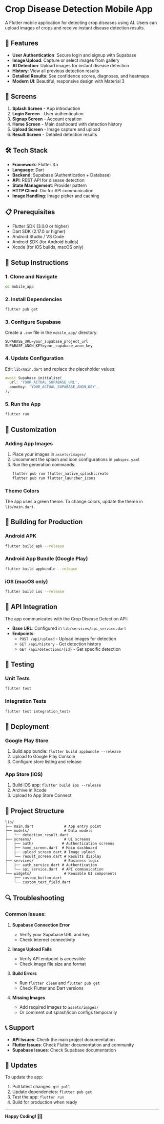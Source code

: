 # Crop Disease Detection Mobile App

A Flutter mobile application for detecting crop diseases using AI. Users can upload images of crops and receive instant disease detection results.

## 🚀 Features

- **User Authentication**: Secure login and signup with Supabase
- **Image Upload**: Capture or select images from gallery
- **AI Detection**: Upload images for instant disease detection
- **History**: View all previous detection results
- **Detailed Results**: See confidence scores, diagnoses, and heatmaps
- **Modern UI**: Beautiful, responsive design with Material 3

## 📱 Screens

1. **Splash Screen** - App introduction
2. **Login Screen** - User authentication
3. **Signup Screen** - Account creation
4. **Home Screen** - Main dashboard with detection history
5. **Upload Screen** - Image capture and upload
6. **Result Screen** - Detailed detection results

## 🛠️ Tech Stack

- **Framework**: Flutter 3.x
- **Language**: Dart
- **Backend**: Supabase (Authentication + Database)
- **API**: REST API for disease detection
- **State Management**: Provider pattern
- **HTTP Client**: Dio for API communication
- **Image Handling**: Image picker and caching

## 📋 Prerequisites

- Flutter SDK (3.0.0 or higher)
- Dart SDK (2.17.0 or higher)
- Android Studio / VS Code
- Android SDK (for Android builds)
- Xcode (for iOS builds, macOS only)

## 🔧 Setup Instructions

### 1. Clone and Navigate
```bash
cd mobile_app
```

### 2. Install Dependencies
```bash
flutter pub get
```

### 3. Configure Supabase
Create a `.env` file in the `mobile_app/` directory:
```env
SUPABASE_URL=your_supabase_project_url
SUPABASE_ANON_KEY=your_supabase_anon_key
```

### 4. Update Configuration
Edit `lib/main.dart` and replace the placeholder values:
```dart
await Supabase.initialize(
  url: 'YOUR_ACTUAL_SUPABASE_URL',
  anonKey: 'YOUR_ACTUAL_SUPABASE_ANON_KEY',
);
```

### 5. Run the App
```bash
flutter run
```

## 🎨 Customization

### Adding App Images
1. Place your images in `assets/images/`
2. Uncomment the splash and icon configurations in `pubspec.yaml`
3. Run the generation commands:
   ```bash
   flutter pub run flutter_native_splash:create
   flutter pub run flutter_launcher_icons
   ```

### Theme Colors
The app uses a green theme. To change colors, update the theme in `lib/main.dart`.

## 📱 Building for Production

### Android APK
```bash
flutter build apk --release
```

### Android App Bundle (Google Play)
```bash
flutter build appbundle --release
```

### iOS (macOS only)
```bash
flutter build ios --release
```

## 🔌 API Integration

The app communicates with the Crop Disease Detection API:

- **Base URL**: Configured in `lib/services/api_service.dart`
- **Endpoints**:
  - `POST /api/upload` - Upload images for detection
  - `GET /api/history` - Get detection history
  - `GET /api/detections/{id}` - Get specific detection

## 🧪 Testing

### Unit Tests
```bash
flutter test
```

### Integration Tests
```bash
flutter test integration_test/
```

## 🚀 Deployment

### Google Play Store
1. Build app bundle: `flutter build appbundle --release`
2. Upload to Google Play Console
3. Configure store listing and release

### App Store (iOS)
1. Build iOS app: `flutter build ios --release`
2. Archive in Xcode
3. Upload to App Store Connect

## 📁 Project Structure

```
lib/
├── main.dart              # App entry point
├── models/                # Data models
│   └── detection_result.dart
├── screens/               # UI screens
│   ├── auth/             # Authentication screens
│   ├── home_screen.dart  # Main dashboard
│   ├── upload_screen.dart # Image upload
│   └── result_screen.dart # Results display
├── services/              # Business logic
│   ├── auth_service.dart # Authentication
│   └── api_service.dart  # API communication
└── widgets/               # Reusable UI components
    ├── custom_button.dart
    └── custom_text_field.dart
```

## 🔍 Troubleshooting

### Common Issues:

1. **Supabase Connection Error**
   - Verify your Supabase URL and key
   - Check internet connectivity

2. **Image Upload Fails**
   - Verify API endpoint is accessible
   - Check image file size and format

3. **Build Errors**
   - Run `flutter clean` and `flutter pub get`
   - Check Flutter and Dart versions

4. **Missing Images**
   - Add required images to `assets/images/`
   - Or comment out splash/icon configs temporarily

## 📞 Support

- **API Issues**: Check the main project documentation
- **Flutter Issues**: Check Flutter documentation and community
- **Supabase Issues**: Check Supabase documentation

## 🔄 Updates

To update the app:
1. Pull latest changes: `git pull`
2. Update dependencies: `flutter pub get`
3. Test the app: `flutter run`
4. Build for production when ready

---

**Happy Coding! 🌱📱**